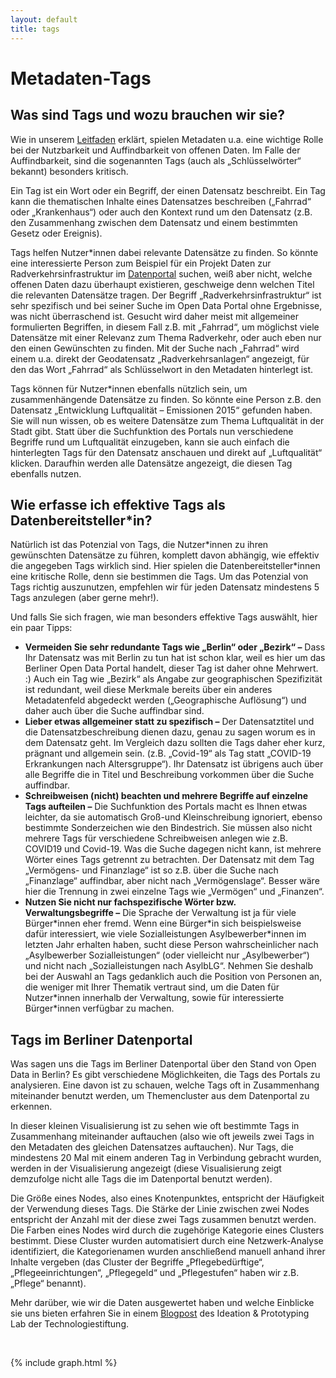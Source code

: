 ```yaml
---
layout: default
title: tags
---
```


# Metadaten-Tags

## Was sind Tags und wozu brauchen wir sie?

Wie in unserem [Leitfaden](http://127.0.0.1:4000/ressourcen/metadaten.html) erklärt, spielen Metadaten u.a. eine wichtige Rolle bei der Nutzbarkeit und Auffindbarkeit von offenen Daten. Im Falle der Auffindbarkeit, sind die sogenannten Tags (auch als „Schlüsselwörter“ bekannt) besonders kritisch.

Ein Tag ist ein Wort oder ein Begriff, der einen Datensatz beschreibt. Ein Tag kann die thematischen Inhalte eines Datensatzes beschreiben („Fahrrad“ oder „Krankenhaus“) oder auch den Kontext rund um den Datensatz (z.B. den Zusammenhang zwischen dem Datensatz und einem bestimmten Gesetz oder Ereignis).

Tags helfen Nutzer\*innen dabei relevante Datensätze zu finden. So könnte eine interessierte Person zum Beispiel für ein Projekt Daten zur Radverkehrsinfrastruktur im [Datenportal](https://daten.berlin.de) suchen, weiß aber nicht, welche offenen Daten dazu überhaupt existieren, geschweige denn welchen Titel die relevanten Datensätze tragen. Der Begriff „Radverkehrsinfrastruktur“ ist sehr spezifisch und bei seiner Suche im Open Data Portal ohne Ergebnisse, was nicht überraschend ist. Gesucht wird daher meist mit allgemeiner formulierten Begriffen, in diesem Fall z.B. mit „Fahrrad“, um möglichst viele Datensätze mit einer Relevanz zum Thema Radverkehr, oder auch eben nur den einen Gewünschten zu finden. Mit der Suche nach „Fahrrad“ wird einem u.a. direkt der Geodatensatz „Radverkehrsanlagen“ angezeigt, für den das Wort „Fahrrad“ als Schlüsselwort in den Metadaten hinterlegt ist. 

Tags können für Nutzer\*innen ebenfalls nützlich sein, um zusammenhängende Datensätze zu finden. So könnte eine Person z.B. den Datensatz „Entwicklung Luftqualität – Emissionen 2015“ gefunden haben. Sie will nun wissen, ob es weitere Datensätze zum Thema Luftqualität in der Stadt gibt. Statt über die Suchfunktion des Portals nun verschiedene Begriffe rund um Luftqualität einzugeben, kann sie auch einfach die hinterlegten Tags für den Datensatz anschauen und direkt auf „Luftqualität“ klicken. Daraufhin werden alle Datensätze angezeigt, die diesen Tag ebenfalls nutzen. 

## Wie erfasse ich effektive Tags als Datenbereitsteller\*in?

Natürlich ist das Potenzial von Tags, die Nutzer\*innen zu ihren gewünschten Datensätze zu führen, komplett davon abhängig, wie effektiv die angegeben Tags wirklich sind. Hier spielen die Datenbereitsteller\*innen eine kritische Rolle, denn sie bestimmen die Tags. Um das Potenzial von Tags richtig auszunutzen, empfehlen wir für jeden Datensatz mindestens 5 Tags anzulegen (aber gerne mehr!).

Und falls Sie sich fragen, wie man besonders effektive Tags auswählt, hier ein paar Tipps:
-	**Vermeiden Sie sehr redundante Tags wie „Berlin“ oder „Bezirk“ –** Dass Ihr Datensatz was mit Berlin zu tun hat ist schon klar, weil es hier um das Berliner Open Data Portal handelt, dieser Tag ist daher ohne Mehrwert. :) Auch ein Tag wie „Bezirk“ als Angabe zur geographischen Spezifizität ist redundant, weil diese Merkmale bereits über ein anderes Metadatenfeld abgedeckt werden („Geographische Auflösung“) und daher auch über die Suche auffindbar sind.
-	**Lieber etwas allgemeiner statt zu spezifisch –** Der Datensatztitel und die Datensatzbeschreibung dienen dazu, genau zu sagen worum es in dem Datensatz geht. Im Vergleich dazu sollten die Tags daher eher kurz, prägnant und allgemein sein. (z.B. „Covid-19“ als Tag statt „COVID-19 Erkrankungen nach Altersgruppe“). Ihr Datensatz ist übrigens auch über alle Begriffe die in Titel und Beschreibung vorkommen über die Suche auffindbar.
-	**Schreibweisen (nicht) beachten und mehrere Begriffe auf einzelne Tags aufteilen –** Die Suchfunktion des Portals macht es Ihnen etwas leichter, da sie automatisch Groß-und Kleinschreibung ignoriert, ebenso bestimmte Sonderzeichen wie den Bindestrich. Sie müssen also nicht mehrere Tags für verschiedene Schreibweisen anlegen wie z.B. COVID19 und Covid-19. Was die Suche dagegen nicht kann, ist mehrere Wörter eines Tags getrennt zu betrachten. Der Datensatz mit dem Tag „Vermögens- und Finanzlage“ ist so z.B. über die Suche nach „Finanzlage“ auffindbar, aber nicht nach „Vermögenslage“. Besser wäre hier die Trennung in zwei einzelne Tags wie „Vermögen“ und „Finanzen“.
-	**Nutzen Sie nicht nur fachspezifische Wörter bzw. Verwaltungsbegriffe –** Die Sprache der Verwaltung ist ja für viele Bürger\*innen eher fremd. Wenn eine Bürger\*in sich beispielsweise dafür interessiert, wie viele Sozialleistungen Asylbewerber\*innen im letzten Jahr erhalten haben, sucht diese Person wahrscheinlicher nach „Asylbewerber Sozialleistungen“ (oder vielleicht nur „Asylbewerber“) und nicht nach „Sozialleistungen nach AsylbLG“. Nehmen Sie deshalb bei der Auswahl an Tags gedanklich auch die Position von Personen an, die weniger mit Ihrer Thematik vertraut sind, um die Daten für Nutzer\*innen innerhalb der Verwaltung, sowie für interessierte Bürger*innen verfügbar zu machen.


## Tags im Berliner Datenportal

Was sagen uns die Tags im Berliner Datenportal über den Stand von Open Data in Berlin? Es gibt verschiedene Möglichkeiten, die Tags des Portals zu analysieren. Eine davon ist zu schauen, welche Tags oft in Zusammenhang miteinander benutzt werden, um Themencluster aus dem Datenportal zu erkennen.

In dieser kleinen Visualisierung ist zu sehen wie oft bestimmte Tags in Zusammenhang miteinander auftauchen (also wie oft jeweils zwei Tags in den Metadaten des gleichen Datensatzes auftauchen). Nur Tags, die mindestens 20 Mal mit einem anderen Tag in Verbindung gebracht wurden, werden in der Visualisierung angezeigt (diese Visualisierung zeigt demzufolge nicht alle Tags die im Datenportal benutzt werden). 

Die Größe eines Nodes, also eines Knotenpunktes, entspricht der Häufigkeit der Verwendung dieses Tags. Die Stärke der Linie zwischen zwei Nodes entspricht der Anzahl mit der diese zwei Tags zusammen benutzt werden. Die Farben eines Nodes wird durch die zugehörige Kategorie eines Clusters bestimmt. Diese Cluster wurden automatisiert durch eine Netzwerk-Analyse identifiziert, die Kategorienamen wurden anschließend manuell anhand ihrer Inhalte vergeben (das Cluster der Begriffe „Pflegebedürftige“, „Pflegeeinrichtungen“, „Pflegegeld“ und „Pflegestufen“ haben wir z.B. „Pflege“ benannt).

Mehr darüber, wie wir die Daten ausgewertet haben und welche Einblicke sie uns bieten erfahren Sie in einem [Blogpost](https://lab.technologiestiftung-berlin.de/projects/tag-analysis/de/) des Ideation & Prototyping Lab der Technologiestiftung.




<br>

{% include graph.html %}

